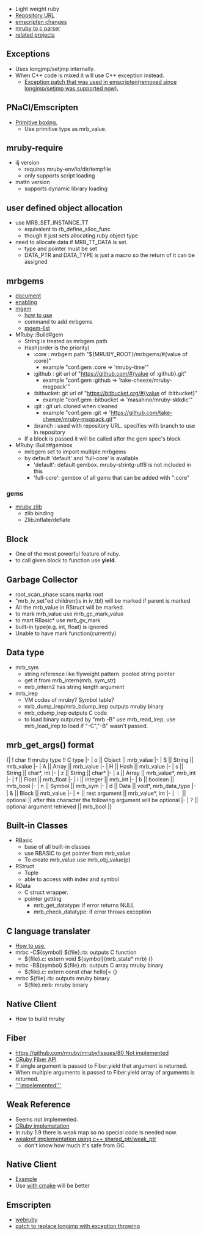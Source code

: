 * Light weight ruby
* [Repository URL](https://github.com/mruby/mruby)
* [emscripten changes](https://github.com/replit/emscripted-ruby/commit/c78f8457817e1fd57f7f464ae9a8158b13dac371)
* [mruby to c parser](https://github.com/mrbrdo/mruby_cc)
* [related projects](https://github.com/mruby/mruby/wiki/Related-Projects)

## Exceptions
* Uses longjmp/setjmp internally.
* When C++ code is mixed it will use C++ exception instead.
  * [Exception patch that was used in emscripten(removed since longjmp/setjmp was supported now).](https://github.com/xxuejie/webruby/blob/19365625b1a2e215af69e8196053a17a33bebfed/patches/01-mruby-use-exception.patch)

## PNaCl/Emscripten
* [Primitive boxing.](https://github.com/mruby/mruby/pull/1660)
  * Use primitive type as mrb_value.

## mruby-require
* iij version
  * requires mruby-env/io/dir/tempfile
  * only supports script loading
* mattn version
  * supports dynamic library loading

## user defined object allocation
* use MRB_SET_INSTANCE_TT
  * equivalent to rb_define_alloc_func
  * though it just sets allocating ruby object type
* need to allocate data if MRB_TT_DATA is set.
  * type and pointer must be set
  * DATA_PTR and DATA_TYPE is just a macro so the return of it can be assigned

## mrbgems
* [document](https://github.com/mruby/mruby/blob/master/doc/mrbgems/README.md)
* [enabling](http://d.hatena.ne.jp/iamsandman/20121207/1354890750)
* [mgem](https://github.com/bovi/mgem)
  * [how to use](http://mruby.sh/201301040627.html)
  * command to add mrbgems
  * [mgem-list](https://github.com/bovi/mgem-list)
* MRuby::Build#gem
  * String is treated as mrbgem path
  * Hash(order is the priority)
    * :core : mrbgem path "${MRUBY_ROOT}/mrbgems/#{value of :core}"
      * example "conf.gem :core => 'mruby-time'"
    * :github : git url of "https://github.com/#{value of :github}.git"
      * example "conf.gem :github => 'take-cheeze/mruby-msgpack'"
    * :bitbucket: git url of "https://bitbucket.org/#{value of :bitbucket}"
      * example "conf.gem :bitbucket => 'masahino/mruby-skkdic'"
    * :git : git url. cloned when cleaned
      * example "conf.gem :git => 'https://github.com/take-cheeze/mruby-msgpack.git'"
    * :branch : used with repository URL. specifies with branch to use in repository
  * If a block is passed it will be called after the gem spec's block
* MRuby::Build#gembox
  * mrbgem set to import multiple mrbgems
  * by default 'default' and 'full-core' is available
    * 'default': default gembox. mruby-strintg-utf8 is not included in this
    * 'full-core': gembox of all gems that can be added with ":core"

### gems
* [mruby zlib](https://github.com/viking/mruby-zlib)
  * zlib binding
  * Zlib.inflate/deflate

## Block
* One of the most powerful feature of ruby.
* to call given block to function use **yield**.

## Garbage Collector
* root_scan_phase scans marks root
* "mrb_iv_set"ed children(is in iv_tbl) will be marked if parent is marked
* All the mrb_value in RStruct will be marked.
* to mark mrb_value use mrb_gc_mark_value
* to mart RBasic* use mrb_gv_mark
* built-in type(e.g. int, float) is ignored
* Unable to have mark function(currently)

## Data type
* mrb_sym
  * string reference like flyweight pattern. pooled string pointer
  * get it from mrb_intern(mrb, sym_str)
  * mrb_intern2 has string length argument
* mrb_irep
  * VM codes of mruby? Symbol table?
  * mrb_dump_irep/mrb_bdump_irep outputs mruby binary
  * mrb_cdump_irep outputs C code
  * to load binary outputed by "mrb -B" use mrb_read_irep, use mrb_load_irep to load if "-C","-B" wasn't passed.

## mrb_get_args() format
{|
! char !! mruby type !! C type
|-
| o || Object || mrb_value
|-
| S || String || mrb_value
|-
| A || Array || mrb_value
|-
| H || Hash || mrb_value
|-
| s || String || char*, int
|-
| z || String || char*
|-
| a || Array || mrb_value*, mrb_int
|-
| f || Float || mrb_float
|-
| i || integer || mrb_int
|-
| b || boolean || mrb_bool
|-
| n || Symbol || mrb_sym
|-
| d || Data || void*, mrb_data_type
|-
| & || Block || mrb_value
|-
| * || rest argument || mrb_value*, int
|-
| ｜ || optional || after this character the following argument will be optional
|-
| ? ||  optional argument retrieved || mrb_bool
|}

## Built-in Classes
* RBasic
  * base of all built-in classes
  * use RBASIC to get pointer from mrb_value
  * To create mrb_value use mrb_obj_value(p)
* RStruct
  * Tuple
  * able to access with index and symbol
* RData
  * C struct wrapper.
  * pointer getting
    * mrb_get_datatype: if error returns NULL
    * mrb_check_datatype: if error throws exception

## C language translater
* [How to use.](http://d.hatena.ne.jp/MrShoz/20120423/1335194837)
* mrbc -C${symbol} ${file}.rb: outputs C function
  * ${file}.c: extern void ${symbol}(mrb_state* mrb) {}
* mrbc -B${symbol} ${file}.rb: outputs C array mruby binary
  * ${file}.c: extern const char hello[= {}
* mrbc ${file}.rb: outputs mruby binary
  * ${file}.mrb: mruby binary

## Native Client
* How to build mruby

## Fiber
* [https://github.com/mruby/mruby/issues/80 Not implemented](])
* [CRuby Fiber API](http://www.ruby-doc.org/core-1.9.3/Fiber.html)
* If single argument is passed to Fiber.yield that argument is returned.
* When multiple arguments is passed to Fiber.yield array of arguments is returned.
* ['''impelemented'''](https://github.com/mruby/mruby/commit/5c0b9b703c9d1a08d7219b057b809bda4bc89f8a)

## Weak Reference
* Seems not implemented.
* [CRuby implemetation](http://d.hatena.ne.jp/authorNari/20081108/1226138174)
* In ruby 1.9 there is weak map so no special code is needed now.
* [weakref implementation using c++ shared_ptr/weak_ptr](https://github.com/take-cheeze/mruby-weakref)
  * don't know how much it's safe from GC.

## Native Client
* [Example](http://akasata.hatenablog.com/entry/2012/05/29/163851)
* Use [with cmake](https://github.com/seichter/CMake-Toolchain-Collection/blob/master/toolchain-nacl.cmake) will be better

## Emscripten
* [webruby](https://github.com/xxuejie/webruby)
* [patch to replace longjmp with exception throwing](https://github.com/xxuejie/webruby/commit/19365625b1a2e215af69e8196053a17a33bebfed)